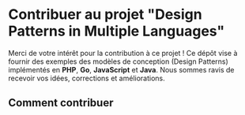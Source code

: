 # Contribuer au projet "Design Patterns in Multiple Languages"

Merci de votre intérêt pour la contribution à ce projet ! Ce dépôt vise à fournir des exemples des modèles de conception (Design Patterns) implémentés en **PHP**, **Go**, **JavaScript** et **Java**. Nous sommes ravis de recevoir vos idées, corrections et améliorations.

## Comment contribuer

